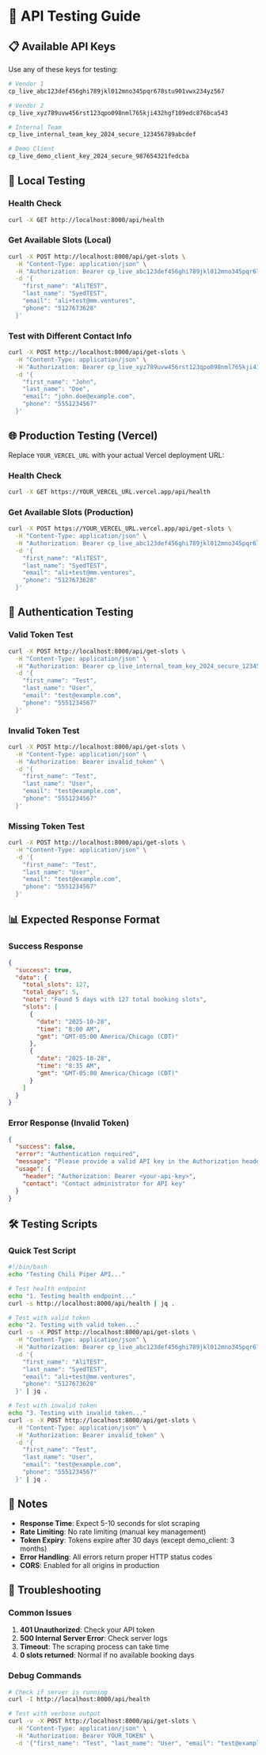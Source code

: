 # 🧪 API Testing Guide

## 📋 Available API Keys

Use any of these keys for testing:

```bash
# Vendor 1
cp_live_abc123def456ghi789jkl012mno345pqr678stu901vwx234yz567

# Vendor 2  
cp_live_xyz789uvw456rst123qpo098nml765kji432hgf109edc876bca543

# Internal Team
cp_live_internal_team_key_2024_secure_123456789abcdef

# Demo Client
cp_live_demo_client_key_2024_secure_987654321fedcba
```

## 🚀 Local Testing

### Health Check
```bash
curl -X GET http://localhost:8000/api/health
```

### Get Available Slots (Local)
```bash
curl -X POST http://localhost:8000/api/get-slots \
  -H "Content-Type: application/json" \
  -H "Authorization: Bearer cp_live_abc123def456ghi789jkl012mno345pqr678stu901vwx234yz567" \
  -d '{
    "first_name": "AliTEST",
    "last_name": "SyedTEST", 
    "email": "ali+test@mm.ventures",
    "phone": "5127673628"
  }'
```

### Test with Different Contact Info
```bash
curl -X POST http://localhost:8000/api/get-slots \
  -H "Content-Type: application/json" \
  -H "Authorization: Bearer cp_live_xyz789uvw456rst123qpo098nml765kji432hgf109edc876bca543" \
  -d '{
    "first_name": "John",
    "last_name": "Doe",
    "email": "john.doe@example.com", 
    "phone": "5551234567"
  }'
```

## 🌐 Production Testing (Vercel)

Replace `YOUR_VERCEL_URL` with your actual Vercel deployment URL:

### Health Check
```bash
curl -X GET https://YOUR_VERCEL_URL.vercel.app/api/health
```

### Get Available Slots (Production)
```bash
curl -X POST https://YOUR_VERCEL_URL.vercel.app/api/get-slots \
  -H "Content-Type: application/json" \
  -H "Authorization: Bearer cp_live_abc123def456ghi789jkl012mno345pqr678stu901vwx234yz567" \
  -d '{
    "first_name": "AliTEST",
    "last_name": "SyedTEST",
    "email": "ali+test@mm.ventures", 
    "phone": "5127673628"
  }'
```

## 🔐 Authentication Testing

### Valid Token Test
```bash
curl -X POST http://localhost:8000/api/get-slots \
  -H "Content-Type: application/json" \
  -H "Authorization: Bearer cp_live_internal_team_key_2024_secure_123456789abcdef" \
  -d '{
    "first_name": "Test",
    "last_name": "User",
    "email": "test@example.com",
    "phone": "5551234567"
  }'
```

### Invalid Token Test
```bash
curl -X POST http://localhost:8000/api/get-slots \
  -H "Content-Type: application/json" \
  -H "Authorization: Bearer invalid_token" \
  -d '{
    "first_name": "Test",
    "last_name": "User", 
    "email": "test@example.com",
    "phone": "5551234567"
  }'
```

### Missing Token Test
```bash
curl -X POST http://localhost:8000/api/get-slots \
  -H "Content-Type: application/json" \
  -d '{
    "first_name": "Test",
    "last_name": "User",
    "email": "test@example.com", 
    "phone": "5551234567"
  }'
```

## 📊 Expected Response Format

### Success Response
```json
{
  "success": true,
  "data": {
    "total_slots": 127,
    "total_days": 5,
    "note": "Found 5 days with 127 total booking slots",
    "slots": [
      {
        "date": "2025-10-28",
        "time": "8:00 AM",
        "gmt": "GMT-05:00 America/Chicago (CDT)"
      },
      {
        "date": "2025-10-28", 
        "time": "8:35 AM",
        "gmt": "GMT-05:00 America/Chicago (CDT)"
      }
    ]
  }
}
```

### Error Response (Invalid Token)
```json
{
  "success": false,
  "error": "Authentication required",
  "message": "Please provide a valid API key in the Authorization header",
  "usage": {
    "header": "Authorization: Bearer <your-api-key>",
    "contact": "Contact administrator for API key"
  }
}
```

## 🛠️ Testing Scripts

### Quick Test Script
```bash
#!/bin/bash
echo "Testing Chili Piper API..."

# Test health endpoint
echo "1. Testing health endpoint..."
curl -s http://localhost:8000/api/health | jq .

# Test with valid token
echo "2. Testing with valid token..."
curl -s -X POST http://localhost:8000/api/get-slots \
  -H "Content-Type: application/json" \
  -H "Authorization: Bearer cp_live_abc123def456ghi789jkl012mno345pqr678stu901vwx234yz567" \
  -d '{
    "first_name": "AliTEST",
    "last_name": "SyedTEST",
    "email": "ali+test@mm.ventures",
    "phone": "5127673628"
  }' | jq .

# Test with invalid token
echo "3. Testing with invalid token..."
curl -s -X POST http://localhost:8000/api/get-slots \
  -H "Content-Type: application/json" \
  -H "Authorization: Bearer invalid_token" \
  -d '{
    "first_name": "Test",
    "last_name": "User",
    "email": "test@example.com",
    "phone": "5551234567"
  }' | jq .
```

## 📝 Notes

- **Response Time**: Expect 5-10 seconds for slot scraping
- **Rate Limiting**: No rate limiting (manual key management)
- **Token Expiry**: Tokens expire after 30 days (except demo_client: 3 months)
- **Error Handling**: All errors return proper HTTP status codes
- **CORS**: Enabled for all origins in production

## 🔧 Troubleshooting

### Common Issues

1. **401 Unauthorized**: Check your API token
2. **500 Internal Server Error**: Check server logs
3. **Timeout**: The scraping process can take time
4. **0 slots returned**: Normal if no available booking days

### Debug Commands

```bash
# Check if server is running
curl -I http://localhost:8000/api/health

# Test with verbose output
curl -v -X POST http://localhost:8000/api/get-slots \
  -H "Content-Type: application/json" \
  -H "Authorization: Bearer YOUR_TOKEN" \
  -d '{"first_name": "Test", "last_name": "User", "email": "test@example.com", "phone": "5551234567"}'
```
